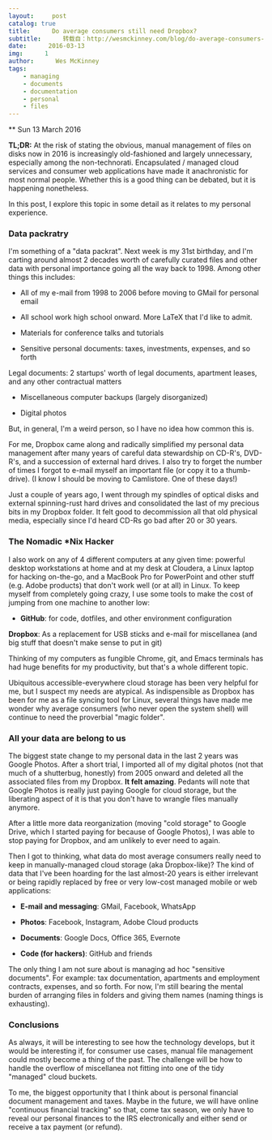 ```yaml
---
layout:     post
catalog: true
title:      Do average consumers still need Dropbox?
subtitle:      转载自：http://wesmckinney.com/blog/do-average-consumers-still-need-dropbox/
date:      2016-03-13
img:      1
author:      Wes McKinney
tags:
    - managing
    - documents
    - documentation
    - personal
    - files
---
```






** Sun 13 March 2016

 

**TL;DR:** At the risk of stating the obvious, manual management of files on
disks now in 2016 is increasingly old-fashioned and largely unnecessary,
especially among the non-technorati. Encapsulated / managed cloud services and
consumer web applications have made it anachronistic for most normal
people. Whether this is a good thing can be debated, but it is happening
nonetheless.

In this post, I explore this topic in some detail as it relates to my personal
experience.

### Data packratry

I'm something of a "data packrat". Next week is my 31st birthday, and I'm
carting around almost 2 decades worth of carefully curated files and other data
with personal importance going all the way back to 1998. Among other things
this includes:

- All of my e-mail from 1998 to 2006 before moving to GMail for personal email

- All school work high school onward. More LaTeX that I'd like to admit.

- Materials for conference talks and tutorials

- Sensitive personal documents: taxes, investments, expenses, and so forth

Legal documents: 2 startups' worth of legal documents, apartment leases, and
 any other contractual matters
- Miscellaneous computer backups (largely disorganized)

- Digital photos


But, in general, I'm a weird person, so I have no idea how common this is.

For me, Dropbox came along and radically simplified my personal data management
after many years of careful data stewardship on CD-R's, DVD-R's, and a
succession of external hard drives. I also try to forget the number of times I
forgot to e-mail myself an important file (or copy it to a thumb-drive). (I
know I should be moving to Camlistore. One of these days!)

Just a couple of years ago, I went through my spindles of optical disks and
external spinning-rust hard drives and consolidated the last of my precious
bits in my Dropbox folder. It felt good to decommission all that old physical
media, especially since I'd heard CD-Rs go bad after 20 or 30 years.

### The Nomadic *Nix Hacker

I also work on any of 4 different computers at any given time: powerful desktop
workstations at home and at my desk at Cloudera, a Linux laptop for hacking
on-the-go, and a MacBook Pro for PowerPoint and other stuff (e.g. Adobe
products) that don't work well (or at all) in Linux. To keep myself from
completely going crazy, I use some tools to make the cost of jumping from one
machine to another low:

- **GitHub**: for code, dotfiles, and other environment configuration

**Dropbox**: As a replacement for USB sticks and e-mail for miscellanea (and
 big stuff that doesn't make sense to put in git)

Thinking of my computers as fungible Chrome, git, and Emacs terminals has had
huge benefits for my productivity, but that's a whole different topic.

Ubiquitous accessible-everywhere cloud storage has been very helpful for me,
but I suspect my needs are atypical. As indispensible as Dropbox has been for
me as a file syncing tool for Linux, several things have made me wonder why
average consumers (who never open the system shell) will continue to need the
proverbial "magic folder".

### All your data are belong to us

The biggest state change to my personal data in the last 2 years was Google
Photos. After a short trial, I imported all of my digital photos (not that
much of a shutterbug, honestly) from 2005 onward and deleted all the associated
files from my Dropbox. **It felt amazing**. Pedants will note that Google
Photos is really just paying Google for cloud storage, but the liberating
aspect of it is that you don't have to wrangle files manually anymore.

After a little more data reorganization (moving "cold storage" to Google Drive,
which I started paying for because of Google Photos), I was able to stop paying
for Dropbox, and am unlikely to ever need to again.

Then I got to thinking, what data do most average consumers really need to
keep in manually-managed cloud storage (aka Dropbox-like)? The kind of data
that I've been hoarding for the last almost-20 years is either irrelevant or
being rapidly replaced by free or very low-cost managed mobile or web
applications:

- **E-mail and messaging**: GMail, Facebook, WhatsApp

- **Photos**: Facebook, Instagram, Adobe Cloud products

- **Documents**: Google Docs, Office 365, Evernote

- **Code (for hackers)**: GitHub and friends


The only thing I am not sure about is managing ad hoc "sensitive
documents". For example: tax documentation, apartments and employment
contracts, expenses, and so forth. For now, I'm still bearing the mental burden
of arranging files in folders and giving them names (naming things is
exhausting).

### Conclusions

As always, it will be interesting to see how the technology develops, but it
would be interesting if, for consumer use cases, manual file management could
mostly become a thing of the past. The challenge will be how to handle the
overflow of miscellanea not fitting into one of the tidy "managed" cloud
buckets.

To me, the biggest opportunity that I think about is personal financial
document management and taxes. Maybe in the future, we will have online
"continuous financial tracking" so that, come tax season, we only have to
reveal our personal finances to the IRS electronically and either send or
receive a tax payment (or refund).
